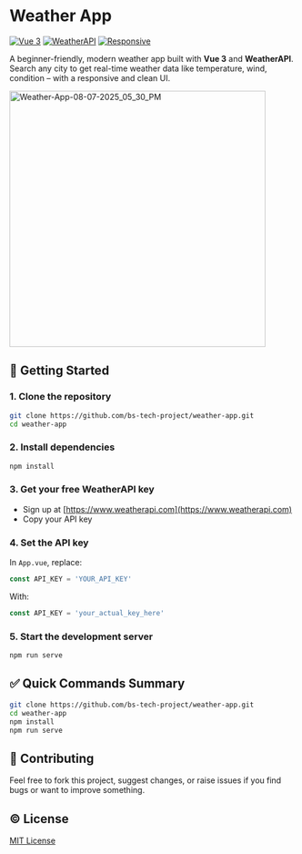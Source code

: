 # Weather App

[![Vue 3](https://img.shields.io/badge/Vue-3.x-brightgreen.svg)](https://vuejs.org/)
[![WeatherAPI](https://img.shields.io/badge/API-WeatherAPI-blue.svg)](https://www.weatherapi.com/)
[![Responsive](https://img.shields.io/badge/Responsive-Yes-ff69b4)](#)

A beginner-friendly, modern weather app built with **Vue 3** and **WeatherAPI**. Search any city to get real-time weather data like temperature, wind, condition – with a responsive and clean UI.

<img width="450" height="450" alt="Weather-App-08-07-2025_05_30_PM" src="https://github.com/user-attachments/assets/2ec10c9f-d801-43c8-8c7a-eae0705840d0" />

## 🚀 Getting Started

### 1. Clone the repository

```bash
git clone https://github.com/bs-tech-project/weather-app.git
cd weather-app
```

### 2. Install dependencies

```bash
npm install
```

### 3. Get your free WeatherAPI key

* Sign up at [https://www.weatherapi.com](https://www.weatherapi.com)
* Copy your API key

### 4. Set the API key

In `App.vue`, replace:

```js
const API_KEY = 'YOUR_API_KEY'
```

With:

```js
const API_KEY = 'your_actual_key_here'
```

### 5. Start the development server

```bash
npm run serve
```

## ✅ Quick Commands Summary

```bash
git clone https://github.com/bs-tech-project/weather-app.git
cd weather-app
npm install
npm run serve
```
## 🙌 Contributing

Feel free to fork this project, suggest changes, or raise issues if you find bugs or want to improve something.

## © License

[MIT License](LICENSE)
